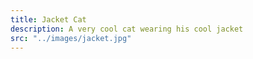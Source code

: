 ```yaml
---
title: Jacket Cat
description: A very cool cat wearing his cool jacket
src: "../images/jacket.jpg"
---
```

